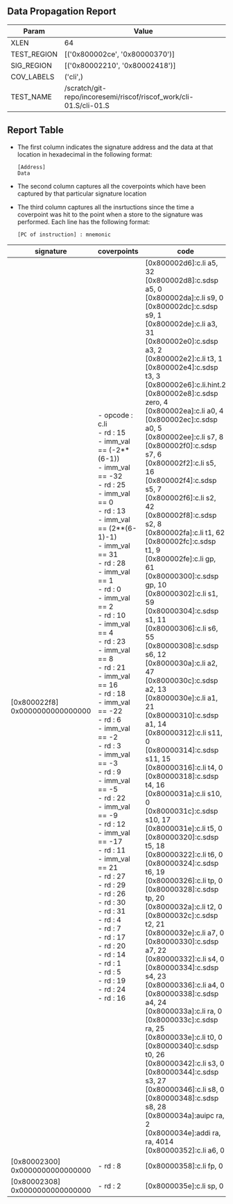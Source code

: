 
## Data Propagation Report

| Param       | Value    |
|-------------|----------|
| XLEN        | 64      |
| TEST_REGION | [('0x800002ce', '0x80000370')]      |
| SIG_REGION  | [('0x80002210', '0x80002418')]      |
| COV_LABELS  | ('cli',)      |
| TEST_NAME   | /scratch/git-repo/incoresemi/riscof/riscof_work/cli-01.S/cli-01.S    |

## Report Table

- The first column indicates the signature address and the data at that location in hexadecimal in the following format: 
  ```
  [Address]
  Data
  ```

- The second column captures all the coverpoints which have been captured by that particular signature location

- The third column captures all the insrtuctions since the time a coverpoint was
  hit to the point when a store to the signature was performed. Each line has
  the following format:
  ```
  [PC of instruction] : mnemonic
  ```

|            signature             |                                                                                                                                                                                                                                                                                                                                                                                                     coverpoints                                                                                                                                                                                                                                                                                                                                                                                                     |                                                                                                                                                                                                                                                                                                                                                                                                                                                                                                                                                                                                                                                                                                                                                                                                                                                                                                                                       code                                                                                                                                                                                                                                                                                                                                                                                                                                                                                                                                                                                                                                                                                                                                                                                                                                                                                                                                       |
|----------------------------------|---------------------------------------------------------------------------------------------------------------------------------------------------------------------------------------------------------------------------------------------------------------------------------------------------------------------------------------------------------------------------------------------------------------------------------------------------------------------------------------------------------------------------------------------------------------------------------------------------------------------------------------------------------------------------------------------------------------------------------------------------------------------------------------------------------------------|----------------------------------------------------------------------------------------------------------------------------------------------------------------------------------------------------------------------------------------------------------------------------------------------------------------------------------------------------------------------------------------------------------------------------------------------------------------------------------------------------------------------------------------------------------------------------------------------------------------------------------------------------------------------------------------------------------------------------------------------------------------------------------------------------------------------------------------------------------------------------------------------------------------------------------------------------------------------------------------------------------------------------------------------------------------------------------------------------------------------------------------------------------------------------------------------------------------------------------------------------------------------------------------------------------------------------------------------------------------------------------------------------------------------------------------------------------------------------------------------------------------------------------------------------------------------------------------------------------------------------------------------------------------------------------------------------------------------------------------------------------------------------------------------------------------------------------------------------------------------------------|
|[0x800022f8]<br>0x0000000000000000|- opcode : c.li<br> - rd : 15<br> - imm_val == (-2**(6-1))<br> - imm_val == -32<br> - rd : 25<br> - imm_val == 0<br> - rd : 13<br> - imm_val == (2**(6-1)-1)<br> - imm_val == 31<br> - rd : 28<br> - imm_val == 1<br> - rd : 0<br> - imm_val == 2<br> - rd : 10<br> - imm_val == 4<br> - rd : 23<br> - imm_val == 8<br> - rd : 21<br> - imm_val == 16<br> - rd : 18<br> - imm_val == -22<br> - rd : 6<br> - imm_val == -2<br> - rd : 3<br> - imm_val == -3<br> - rd : 9<br> - imm_val == -5<br> - rd : 22<br> - imm_val == -9<br> - rd : 12<br> - imm_val == -17<br> - rd : 11<br> - imm_val == 21<br> - rd : 27<br> - rd : 29<br> - rd : 26<br> - rd : 30<br> - rd : 31<br> - rd : 4<br> - rd : 7<br> - rd : 17<br> - rd : 20<br> - rd : 14<br> - rd : 1<br> - rd : 5<br> - rd : 19<br> - rd : 24<br> - rd : 16<br> |[0x800002d6]:c.li a5, 32<br> [0x800002d8]:c.sdsp a5, 0<br> [0x800002da]:c.li s9, 0<br> [0x800002dc]:c.sdsp s9, 1<br> [0x800002de]:c.li a3, 31<br> [0x800002e0]:c.sdsp a3, 2<br> [0x800002e2]:c.li t3, 1<br> [0x800002e4]:c.sdsp t3, 3<br> [0x800002e6]:c.li.hint.2<br> [0x800002e8]:c.sdsp zero, 4<br> [0x800002ea]:c.li a0, 4<br> [0x800002ec]:c.sdsp a0, 5<br> [0x800002ee]:c.li s7, 8<br> [0x800002f0]:c.sdsp s7, 6<br> [0x800002f2]:c.li s5, 16<br> [0x800002f4]:c.sdsp s5, 7<br> [0x800002f6]:c.li s2, 42<br> [0x800002f8]:c.sdsp s2, 8<br> [0x800002fa]:c.li t1, 62<br> [0x800002fc]:c.sdsp t1, 9<br> [0x800002fe]:c.li gp, 61<br> [0x80000300]:c.sdsp gp, 10<br> [0x80000302]:c.li s1, 59<br> [0x80000304]:c.sdsp s1, 11<br> [0x80000306]:c.li s6, 55<br> [0x80000308]:c.sdsp s6, 12<br> [0x8000030a]:c.li a2, 47<br> [0x8000030c]:c.sdsp a2, 13<br> [0x8000030e]:c.li a1, 21<br> [0x80000310]:c.sdsp a1, 14<br> [0x80000312]:c.li s11, 0<br> [0x80000314]:c.sdsp s11, 15<br> [0x80000316]:c.li t4, 0<br> [0x80000318]:c.sdsp t4, 16<br> [0x8000031a]:c.li s10, 0<br> [0x8000031c]:c.sdsp s10, 17<br> [0x8000031e]:c.li t5, 0<br> [0x80000320]:c.sdsp t5, 18<br> [0x80000322]:c.li t6, 0<br> [0x80000324]:c.sdsp t6, 19<br> [0x80000326]:c.li tp, 0<br> [0x80000328]:c.sdsp tp, 20<br> [0x8000032a]:c.li t2, 0<br> [0x8000032c]:c.sdsp t2, 21<br> [0x8000032e]:c.li a7, 0<br> [0x80000330]:c.sdsp a7, 22<br> [0x80000332]:c.li s4, 0<br> [0x80000334]:c.sdsp s4, 23<br> [0x80000336]:c.li a4, 0<br> [0x80000338]:c.sdsp a4, 24<br> [0x8000033a]:c.li ra, 0<br> [0x8000033c]:c.sdsp ra, 25<br> [0x8000033e]:c.li t0, 0<br> [0x80000340]:c.sdsp t0, 26<br> [0x80000342]:c.li s3, 0<br> [0x80000344]:c.sdsp s3, 27<br> [0x80000346]:c.li s8, 0<br> [0x80000348]:c.sdsp s8, 28<br> [0x8000034a]:auipc ra, 2<br> [0x8000034e]:addi ra, ra, 4014<br> [0x80000352]:c.li a6, 0<br> |
|[0x80002300]<br>0x0000000000000000|- rd : 8<br>                                                                                                                                                                                                                                                                                                                                                                                                                                                                                                                                                                                                                                                                                                                                                                                                         |[0x80000358]:c.li fp, 0<br>                                                                                                                                                                                                                                                                                                                                                                                                                                                                                                                                                                                                                                                                                                                                                                                                                                                                                                                                                                                                                                                                                                                                                                                                                                                                                                                                                                                                                                                                                                                                                                                                                                                                                                                                                                                                                                                       |
|[0x80002308]<br>0x0000000000000000|- rd : 2<br>                                                                                                                                                                                                                                                                                                                                                                                                                                                                                                                                                                                                                                                                                                                                                                                                         |[0x8000035e]:c.li sp, 0<br>                                                                                                                                                                                                                                                                                                                                                                                                                                                                                                                                                                                                                                                                                                                                                                                                                                                                                                                                                                                                                                                                                                                                                                                                                                                                                                                                                                                                                                                                                                                                                                                                                                                                                                                                                                                                                                                       |
